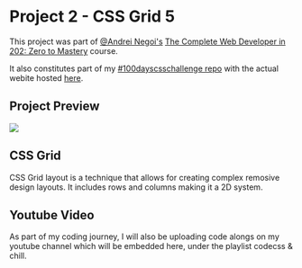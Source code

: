 # Project 2 - CSS Grid 5
This project was part of [@Andrei Negoi's](https://github.com/aneagoie) [The Complete Web Developer in 202: Zero to Mastery](https://www.udemy.com/course/the-complete-web-developer-zero-to-mastery/) course. 

It also constitutes part of my [#100dayscsschallenge repo](https://github.com/arcadecodes/pure_css_projects_landing) with the actual webite hosted [here](https://arcadecodes.github.io/pure_css_projects_landing/). 

## Project Preview 
![](flexbox.gif.sb-d6cc64ee-01kpfg)

## CSS Grid 
CSS Grid layout is a technique that allows for creating complex remosive design layouts. It includes rows and columns making it a 2D system. 

## Youtube Video
As part of my coding journey, I will also be uploading code alongs on my youtube channel which will be embedded here, under the playlist codecss & chill. 
